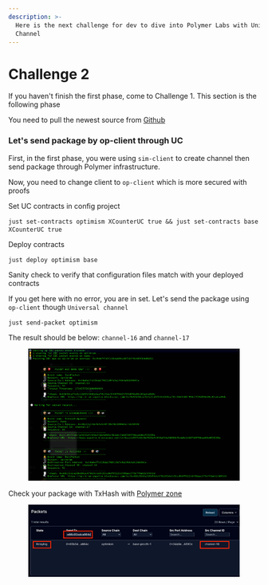 ```yaml
---
description: >-
  Here is the next challenge for dev to dive into Polymer Labs with Universal
  Channel
---
```


# Challenge 2

If you haven't finish the first phase, come to Challenge 1. This section is the following phase

You need to pull the newest source from [Github](https://github.com/open-ibc/ibc-app-solidity-template/tree/main)

### Let's send package by op-client through UC <a href="#lets-send-package-by-op-client-through-uc" id="lets-send-package-by-op-client-through-uc"></a>

First, in the first phase, you were using `sim-client` to create channel then send package through Polymer infrastructure.

Now, you need to change client to `op-client` which is more secured with proofs

Set UC contracts in config project

```
just set-contracts optimism XCounterUC true && just set-contracts base XCounterUC true
```

Deploy contracts

```
just deploy optimism base
```

Sanity check to verify that configuration files match with your deployed contracts

If you get here with no error, you are in set. Let's send the package using `op-client` though `Universal channel`

```
just send-packet optimism
```

The result should be below: `channel-16` and `channel-17`

<figure><img src="../.gitbook/assets/image (30).png" alt=""><figcaption></figcaption></figure>

Check your package with TxHash with [Polymer zone](https://sepolia.polymer.zone/packets)

<figure><img src="../.gitbook/assets/image (31).png" alt=""><figcaption></figcaption></figure>
